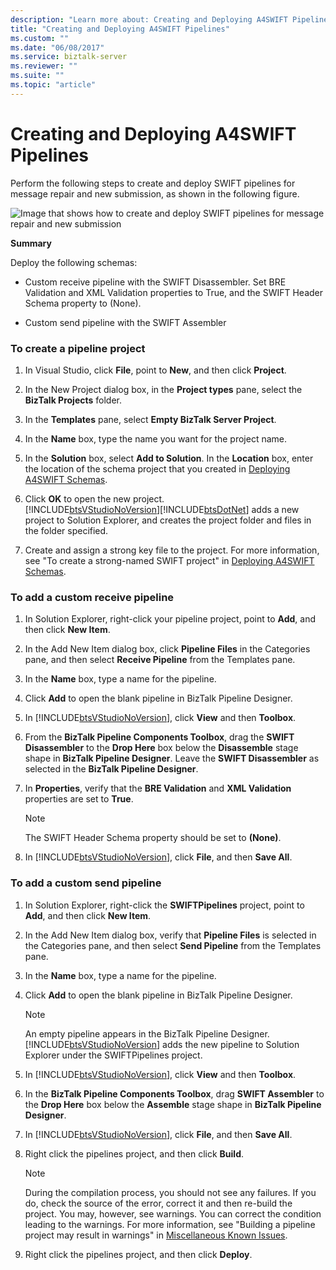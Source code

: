 ```yaml
---
description: "Learn more about: Creating and Deploying A4SWIFT Pipelines"
title: "Creating and Deploying A4SWIFT Pipelines"
ms.custom: ""
ms.date: "06/08/2017"
ms.service: biztalk-server
ms.reviewer: ""
ms.suite: ""
ms.topic: "article"
---
```

# Creating and Deploying A4SWIFT Pipelines
Perform the following steps to create and deploy SWIFT pipelines for message repair and new submission, as shown in the following figure.  

 ![Image that shows how to create and deploy SWIFT pipelines for message repair and new submission](../../adapters-and-accelerators/accelerator-swift/media/a4swift-pipeline-configuration.gif "A4SWIFT_Pipeline_Configuration")  

 **Summary**  

 Deploy the following schemas:  

-   Custom receive pipeline with the SWIFT Disassembler. Set BRE Validation and XML Validation properties to True, and the SWIFT Header Schema property to (None).  

-   Custom send pipeline with the SWIFT Assembler  

### To create a pipeline project  

1. In Visual Studio, click **File**, point to **New**, and then click **Project**.  

2. In the New Project dialog box, in the **Project types** pane, select the **BizTalk Projects** folder.  

3. In the **Templates** pane, select **Empty BizTalk Server Project**.  

4. In the **Name** box, type the name you want for the project name.  

5. In the **Solution** box, select **Add to Solution**. In the **Location** box, enter the location of the schema project that you created in [Deploying A4SWIFT Schemas](../../adapters-and-accelerators/accelerator-swift/deploying-a4swift-schemas.md).  

6. Click **OK** to open the new project.  
   [!INCLUDE[btsVStudioNoVersion](../../includes/btsvstudionoversion-md.md)][!INCLUDE[btsDotNet](../../includes/btsdotnet-md.md)] adds a new project to Solution Explorer, and creates the project folder and files in the folder specified.  

7. Create and assign a strong key file to the project. For more information, see "To create a strong-named SWIFT project" in [Deploying A4SWIFT Schemas](../../adapters-and-accelerators/accelerator-swift/deploying-a4swift-schemas.md).  

### To add a custom receive pipeline  

1. In Solution Explorer, right-click your pipeline project, point to **Add**, and then click **New Item**.  

2. In the Add New Item dialog box, click **Pipeline Files** in the Categories pane, and then select **Receive Pipeline** from the Templates pane.  

3. In the **Name** box, type a name for the pipeline.  

4. Click **Add** to open the blank pipeline in BizTalk Pipeline Designer.  

5. In [!INCLUDE[btsVStudioNoVersion](../../includes/btsvstudionoversion-md.md)], click **View** and then **Toolbox**.  

6. From the **BizTalk Pipeline Components Toolbox**, drag the **SWIFT Disassembler** to the **Drop Here** box below the **Disassemble** stage shape in **BizTalk Pipeline Designer**. Leave the **SWIFT Disassembler** as selected in the **BizTalk Pipeline Designer**.  

7. In **Properties**, verify that the **BRE Validation** and **XML Validation** properties are set to **True**.  

   > [!NOTE]
   >  The SWIFT Header Schema property should be set to **(None)**.  

8. In [!INCLUDE[btsVStudioNoVersion](../../includes/btsvstudionoversion-md.md)], click **File**, and then **Save All**.  

### To add a custom send pipeline  

1. In Solution Explorer, right-click the **SWIFTPipelines** project, point to **Add**, and then click **New Item**.  

2. In the Add New Item dialog box, verify that **Pipeline Files** is selected in the Categories pane, and then select **Send Pipeline** from the Templates pane.  

3. In the **Name** box, type a name for the pipeline.  

4. Click **Add** to open the blank pipeline in BizTalk Pipeline Designer.  

   > [!NOTE]
   >  An empty pipeline appears in the BizTalk Pipeline Designer. [!INCLUDE[btsVStudioNoVersion](../../includes/btsvstudionoversion-md.md)] adds the new pipeline to Solution Explorer under the SWIFTPipelines project.  

5. In [!INCLUDE[btsVStudioNoVersion](../../includes/btsvstudionoversion-md.md)], click **View** and then **Toolbox**.  

6. In the **BizTalk Pipeline Components Toolbox**, drag **SWIFT Assembler** to the **Drop Here** box below the **Assemble** stage shape in **BizTalk Pipeline Designer**.  

7. In [!INCLUDE[btsVStudioNoVersion](../../includes/btsvstudionoversion-md.md)], click **File**, and then **Save All**.  

8. Right click the pipelines project, and then click **Build**.  

   > [!NOTE]
   >  During the compilation process, you should not see any failures. If you do, check the source of the error, correct it and then re-build the project. You may, however, see warnings. You can correct the condition leading to the warnings. For more information, see "Building a pipeline project may result in warnings" in [Miscellaneous Known Issues](/previous-versions/).  

9. Right click the pipelines project, and then click **Deploy**.